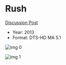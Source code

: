 # Rush

[Discussion Post](https://www.avsforum.com/threads/bass-eq-for-filtered-movies.2995212/post-56917654)

* Year: 2013
* Format: DTS-HD MA 5.1

![img 0](https://i.imgur.com/qsDDcjF.jpg)

![img 1](https://i.imgur.com/8dCEpeR.png)

